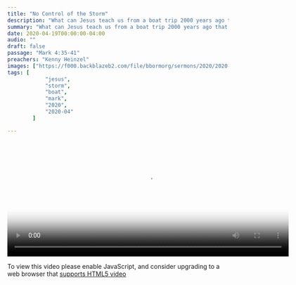 ```yaml
---
title: "No Control of the Storm"
description: "What can Jesus teach us from a boat trip 2000 years ago that can help us today? Join us today as Pastor Kenny explores Mark 4 and see what God has for us to learn today!"
summary: "What can Jesus teach us from a boat trip 2000 years ago that can help us today? Join us today as Pastor Kenny explores Mark 4 and see what God has for us to learn today!"
date: 2020-04-19T00:00:00-04:00
audio: ""
draft: false
passage: "Mark 4:35-41"
preachers: "Kenny Heinzel"
images: ["https://f000.backblazeb2.com/file/bbormorg/sermons/2020/2020-04-19/thumb.jpg"]
tags: [
            "jesus",
            "storm",
            "boat",
            "mark",
            "2020",
            "2020-04"
        ]

---
```

<link href="https://vjs.zencdn.net/7.8.2/video-js.css" rel="stylesheet" />


<video
    id="my-video"
    class="video-js vjs-16-9"
    controls
    preload="auto"
    width="640"
    height="264"
    poster="https://f000.backblazeb2.com/file/bbormorg/sermons/2020/2020-04-19/thumb.jpg"
    data-setup="{}" >
    <source src="https://f000.backblazeb2.com/file/bbormorg/sermons/2020/2020-04-19/master.m3u8" type="application/x-mpegURL" />
    <p class="vjs-no-js">
      To view this video please enable JavaScript, and consider upgrading to a
      web browser that
      <a href="https://videojs.com/html5-video-support/" target="_blank"
        >supports HTML5 video</a>
    </p>
  </video>

  <script src="https://vjs.zencdn.net/7.8.2/video.js"></script>

